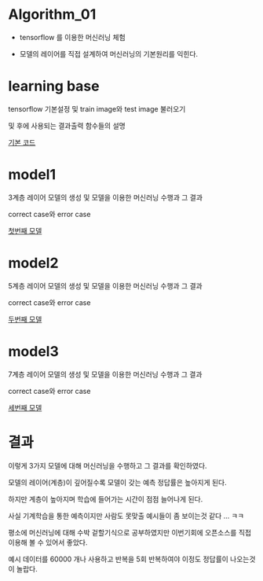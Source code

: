 # Algorithm_01
- tensorflow 를 이용한 머신러닝 체험

- 모델의 레이어를 직접 설계하여 머신러닝의 기본원리를 익힌다.

# learning base

tensorflow 기본설정 및 train image와 test image 불러오기

및 후에 사용되는 결과출력 함수들의 설명

[기본 코드](https://github.com/ysh4296/Algorithm_01/blob/main/learning%20base.ipynb)

# model1

3계층 레이어 모델의 생성 및 모델을 이용한 머신러닝 수행과 그 결과

correct case와 error case

[첫번째 모델](https://github.com/ysh4296/Algorithm_01/blob/main/model1.ipynb)

# model2

5계층 레이어 모델의 생성 및 모델을 이용한 머신러닝 수행과 그 결과

correct case와 error case

[두번째 모델](https://github.com/ysh4296/Algorithm_01/blob/main/model2.ipynb)

# model3

7계층 레이어 모델의 생성 및 모델을 이용한 머신러닝 수행과 그 결과

correct case와 error case

[세번째 모델](https://github.com/ysh4296/Algorithm_01/blob/main/model3.ipynb)


# 결과

이렇게 3가지 모델에 대해 머신러닝을 수행하고 그 결과를 확인하였다.

모델의 레이어(계층)이 깊어질수록 모델이 갖는 예측 정답률은 높아지게 된다.

하지만 계층이 높아지며 학습에 들어가는 시간이 점점 늘어나게 된다.

사실 기계학습을 통한 예측이지만 사람도 못맞출 예시들이 좀 보이는것 같다 ... ㅋㅋ

평소에 머신러닝에 대해 수박 겉할기식으로 공부하였지만 이번기회에 오픈소스를 직접 이용해 볼 수 있어서 좋았다.

예시 데이터를 60000 개나 사용하고 반복을 5회 반복하여야 이정도 정답률이 나오는것이 놀랍다.
